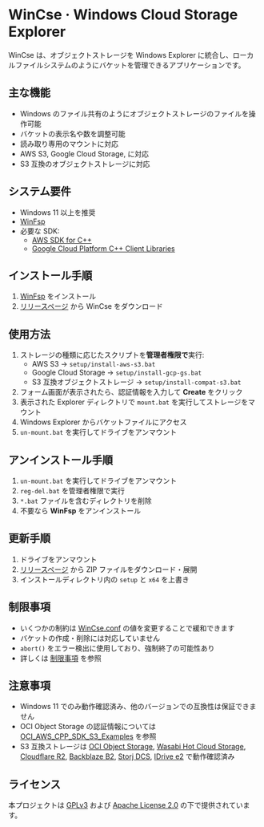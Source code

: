 # WinCse &middot; Windows Cloud Storage Explorer

WinCse は、オブジェクトストレージを Windows Explorer に統合し、ローカルファイルシステムのようにバケットを管理できるアプリケーションです。

## 主な機能
- Windows のファイル共有のようにオブジェクトストレージのファイルを操作可能  
- バケットの表示名や数を調整可能  
- 読み取り専用のマウントに対応  
- AWS S3, Google Cloud Storage, に対応  
- S3 互換のオブジェクトストレージに対応  

## システム要件
- Windows 11 以上を推奨  
- [WinFsp](http://www.secfs.net/winfsp/)  
- 必要な SDK:  
  - [AWS SDK for C++](https://github.com/aws/aws-sdk-cpp)  
  - [Google Cloud Platform C++ Client Libraries](https://github.com/googleapis/google-cloud-cpp)  

## インストール手順
1. [WinFsp](https://winfsp.dev/rel/) をインストール  
2. [リリースページ](https://github.com/cbh34680/WinCse/releases) から WinCse をダウンロード  

## 使用方法
1. ストレージの種類に応じたスクリプトを**管理者権限で**実行:  
   - AWS S3 &rarr; `setup/install-aws-s3.bat`  
   - Google Cloud Storage &rarr; `setup/install-gcp-gs.bat`  
   - S3 互換オブジェクトストレージ &rarr; `setup/install-compat-s3.bat`  
2. フォーム画面が表示されたら、認証情報を入力して **Create** をクリック  
3. 表示された Explorer ディレクトリで `mount.bat` を実行してストレージをマウント  
4. Windows Explorer からバケットファイルにアクセス  
5. `un-mount.bat` を実行してドライブをアンマウント  

## アンインストール手順
1. `un-mount.bat` を実行してドライブをアンマウント  
2. `reg-del.bat` を管理者権限で実行  
3. `*.bat` ファイルを含むディレクトリを削除  
4. 不要なら **WinFsp** をアンインストール  

## 更新手順
1. ドライブをアンマウント  
2. [リリースページ](https://github.com/cbh34680/WinCse/releases) から ZIP ファイルをダウンロード・展開  
3. インストールディレクトリ内の `setup` と `x64` を上書き  

## 制限事項
- いくつかの制約は [WinCse.conf](./doc/conf-example.txt) の値を変更することで緩和できます  
- バケットの作成・削除には対応していません  
- `abort()` をエラー検出に使用しており、強制終了の可能性あり  
- 詳しくは [制限事項](./doc/limitations-ja.md) を参照  

## 注意事項
- Windows 11 でのみ動作確認済み、他のバージョンでの互換性は保証できません  
- OCI Object Storage の認証情報については [OCI_AWS_CPP_SDK_S3_Examples](https://github.com/tonymarkel/OCI_AWS_CPP_SDK_S3_Examples) を参照  
- S3 互換ストレージは [OCI Object Storage](./doc/example-oci.png), [Wasabi Hot Cloud Storage](./doc/example-wasabi.png), [Cloudflare R2](./doc/example-cloudflare.png), [Backblaze B2](./doc/example-backblaze.png), [Storj DCS](./doc/example-storj.png), [IDrive e2](./doc/example-idrive.png) で動作確認済み  

## ライセンス
本プロジェクトは [GPLv3](https://www.gnu.org/licenses/gpl-3.0.html) および [Apache License 2.0](https://www.apache.org/licenses/LICENSE-2.0) の下で提供されています。
